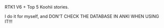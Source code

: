 RTK1 V6 + Top 5 Koohii stories.

I do it for myself, and DON'T CHECK THE DATABASE IN ANKI WHEN USING IT!!!

